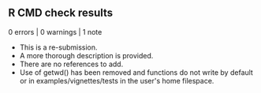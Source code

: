 ## R CMD check results

0 errors | 0 warnings | 1 note

* This is a re-submission. 
* A more thorough description is provided.  
* There are no references to add.
* Use of getwd() has been removed and functions do not write by default or in examples/vignettes/tests in the user's home filespace.

